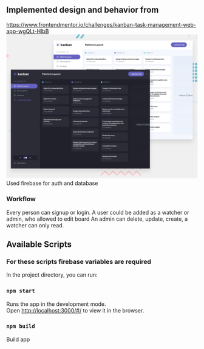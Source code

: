 ## Implemented design and behavior from 
https://www.frontendmentor.io/challenges/kanban-task-management-web-app-wgQLt-HlbB
![mockup](https://github.com/anisa07/dashboard/blob/main/public/design.png)
Used firebase for auth and database

### Workflow
Every person can signup or login.
A user could be added as a watcher or admin, who allowed to edit board
An admin can delete, update, create, a watcher can only read. 

## Available Scripts

### For these scripts firebase variables are required
In the project directory, you can run:

### `npm start`

Runs the app in the development mode.\
Open [http://localhost:3000/#/](http://localhost:3000/#/) to view it in the browser.

### `npm build`

Build app

